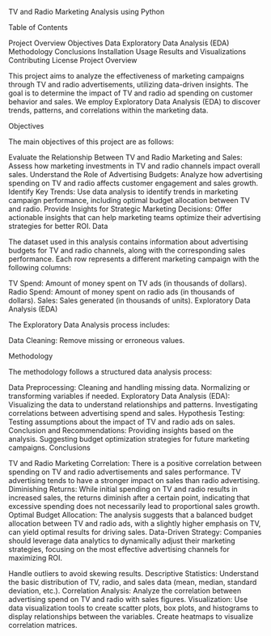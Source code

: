 TV and Radio Marketing Analysis using Python

Table of Contents

Project Overview
Objectives
Data
Exploratory Data Analysis (EDA)
Methodology
Conclusions
Installation
Usage
Results and Visualizations
Contributing
License
Project Overview

This project aims to analyze the effectiveness of marketing campaigns through TV and radio advertisements, utilizing data-driven insights. The goal is to determine the impact of TV and radio ad spending on customer behavior and sales. We employ Exploratory Data Analysis (EDA) to discover trends, patterns, and correlations within the marketing data.

Objectives

The main objectives of this project are as follows:

Evaluate the Relationship Between TV and Radio Marketing and Sales: Assess how marketing investments in TV and radio channels impact overall sales.
Understand the Role of Advertising Budgets: Analyze how advertising spending on TV and radio affects customer engagement and sales growth.
Identify Key Trends: Use data analysis to identify trends in marketing campaign performance, including optimal budget allocation between TV and radio.
Provide Insights for Strategic Marketing Decisions: Offer actionable insights that can help marketing teams optimize their advertising strategies for better ROI.
Data

The dataset used in this analysis contains information about advertising budgets for TV and radio channels, along with the corresponding sales performance. Each row represents a different marketing campaign with the following columns:

TV Spend: Amount of money spent on TV ads (in thousands of dollars).
Radio Spend: Amount of money spent on radio ads (in thousands of dollars).
Sales: Sales generated (in thousands of units).
Exploratory Data Analysis (EDA)

The Exploratory Data Analysis process includes:

Data Cleaning:
Remove missing or erroneous values.

Methodology

The methodology follows a structured data analysis process:

Data Preprocessing:
Cleaning and handling missing data.
Normalizing or transforming variables if needed.
Exploratory Data Analysis (EDA):
Visualizing the data to understand relationships and patterns.
Investigating correlations between advertising spend and sales.
Hypothesis Testing:
Testing assumptions about the impact of TV and radio ads on sales.
Conclusion and Recommendations:
Providing insights based on the analysis.
Suggesting budget optimization strategies for future marketing campaigns.
Conclusions

TV and Radio Marketing Correlation: There is a positive correlation between spending on TV and radio advertisements and sales performance. TV advertising tends to have a stronger impact on sales than radio advertising.
Diminishing Returns: While initial spending on TV and radio results in increased sales, the returns diminish after a certain point, indicating that excessive spending does not necessarily lead to proportional sales growth.
Optimal Budget Allocation: The analysis suggests that a balanced budget allocation between TV and radio ads, with a slightly higher emphasis on TV, can yield optimal results for driving sales.
Data-Driven Strategy: Companies should leverage data analytics to dynamically adjust their marketing strategies, focusing on the most effective advertising channels for maximizing ROI.

Handle outliers to avoid skewing results.
Descriptive Statistics:
Understand the basic distribution of TV, radio, and sales data (mean, median, standard deviation, etc.).
Correlation Analysis:
Analyze the correlation between advertising spend on TV and radio with sales figures.
Visualization:
Use data visualization tools to create scatter plots, box plots, and histograms to display relationships between the variables.
Create heatmaps to visualize correlation matrices.
